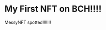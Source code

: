 # My First NFT on BCH!!!!
MessyNFT spotted!!!!!!!
                                                                                                                                                                                                                     